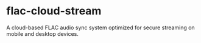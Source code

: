 # flac-cloud-stream
A cloud-based FLAC audio sync system optimized for secure streaming on mobile and desktop devices.
